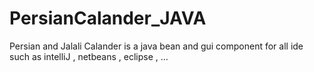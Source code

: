 # PersianCalander_JAVA
Persian and Jalali Calander is a java bean and gui component  for all ide such as intelliJ , netbeans , eclipse , ...
